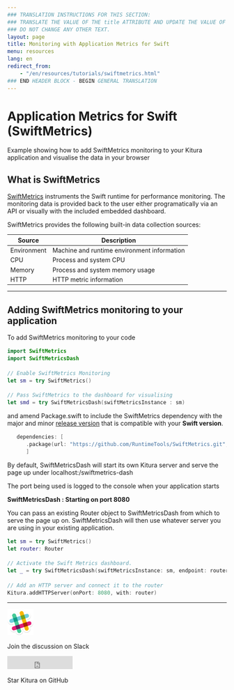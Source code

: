 ```yaml
---
### TRANSLATION INSTRUCTIONS FOR THIS SECTION:
### TRANSLATE THE VALUE OF THE title ATTRIBUTE AND UPDATE THE VALUE OF THE lang ATTRIBUTE.
### DO NOT CHANGE ANY OTHER TEXT.
layout: page
title: Monitoring with Application Metrics for Swift
menu: resources
lang: en
redirect_from: 
    - "/en/resources/tutorials/swiftmetrics.html"
### END HEADER BLOCK - BEGIN GENERAL TRANSLATION
---
```


<div class="titleBlock">
  <h1>Application Metrics for Swift (SwiftMetrics)</h1>
  <p>Example showing how to add SwiftMetrics monitoring to your Kitura application and visualise the data in your browser</p>
</div>

## What is SwiftMetrics

[SwiftMetrics](https://developer.ibm.com/swift/monitoring-diagnostics/application-metrics-for-swift/) instruments the Swift runtime for performance monitoring.  The monitoring data is provided back to the user either
 programatically via an API or visually with the included embedded dashboard.

SwiftMetrics provides the following built-in data collection sources:

Source | Description
------ | -----------
Environment | Machine and runtime environment information
CPU | Process and system CPU
Memory | Process and system memory usage
HTTP | HTTP metric information

---

## Adding SwiftMetrics monitoring to your application

To add SwiftMetrics monitoring to your code

```swift
import SwiftMetrics
import SwiftMetricsDash

// Enable SwiftMetrics Monitoring
let sm = try SwiftMetrics()   

// Pass SwiftMetrics to the dashboard for visualising
let smd = try SwiftMetricsDash(swiftMetricsInstance : sm)   
```

and amend Package.swift to include the SwiftMetrics dependency with the major and minor [release version](https://github.com/RuntimeTools/SwiftMetrics/releases) that is compatible with your **Swift version**.


```swift
   dependencies: [
      .package(url: "https://github.com/RuntimeTools/SwiftMetrics.git", from: "#.#.#")
      ]     
```

By default, SwiftMetricsDash will start its own Kitura server and serve the page up under localhost:<port>/swiftmetrics-dash

The port being used is logged to the console when your application starts

**SwiftMetricsDash : Starting on port 8080**

You can pass an existing Router object to SwiftMetricsDash from which to serve the page up on.  SwiftMetricsDash will then use
whatever server you are using in your existing application.

```swift
let sm = try SwiftMetrics()   
let router: Router

// Activate the Swift Metrics dashboard.
let _ = try SwiftMetricsDash(swiftMetricsInstance: sm, endpoint: router)

// Add an HTTP server and connect it to the router
Kitura.addHTTPServer(onPort: 8080, with: router)  
```

---
<section class="social-section">
	<div class="social-link">
		<a rel="nofollow" href="http://swift-at-ibm-slack.mybluemix.net">
		<img src="../../../assets/slack.png" alt="Slack Logo" width="60" height="60" class="social-image"/></a>
		<p class="social-header">Join the discussion on Slack</p>
	</div>
	<div  class="social-link">
		<iframe class="social-image" src="https://ghbtns.com/github-btn.html?user=IBM-Swift&amp;repo=Kitura&amp;type=star&amp;count=true&amp;size=large" frameborder="0" scrolling="0" width="150px" height="30px"></iframe>
		<p class="social-header">Star Kitura on GitHub</p>
	</div>
</section>

[info]: ../../../assets/info-blue.png
[tip]: ../../../assets/lightbulb-yellow.png
[warning]: ../../../assets/warning-red.png
